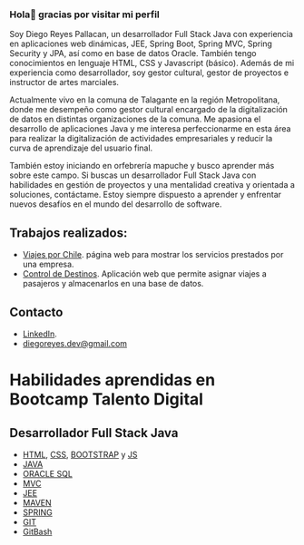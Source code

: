  ### Hola👋 gracias por visitar mi perfil

Soy Diego Reyes Pallacan, un desarrollador Full Stack Java con experiencia en aplicaciones web dinámicas, JEE, Spring Boot, Spring MVC, Spring Security y JPA, así como en base de datos Oracle. También tengo conocimientos en lenguaje HTML, CSS y Javascript (básico). Además de mi experiencia como desarrollador, soy gestor cultural, gestor de proyectos e instructor de artes marciales.

Actualmente vivo en la comuna de Talagante en la región Metropolitana, donde me desempeño como gestor cultural encargado de la digitalización de datos en distintas organizaciones de la comuna. Me apasiona el desarrollo de aplicaciones Java y me interesa perfeccionarme en esta área para realizar la digitalización de actividades empresariales y reducir la curva de aprendizaje del usuario final.

También estoy iniciando en orfebrería mapuche y busco aprender más sobre este campo. Si buscas un desarrollador Full Stack Java con habilidades en gestión de proyectos y una mentalidad creativa y orientada a soluciones, contáctame. Estoy siempre dispuesto a aprender y enfrentar nuevos desafíos en el mundo del desarrollo de software.

## Trabajos realizados:
* [Viajes por Chile](https://github.com/diegoreyesDev/Prueba-Viajes-por-Chile). página web para mostrar los servicios prestados por una empresa.
* [Control de Destinos](https://github.com/diegoreyesDev/Java-Control-de-Destinos). Aplicación web que permite asignar viajes a pasajeros y almacenarlos en una base de datos.

## Contacto
* [LinkedIn](https://www.linkedin.com/in/diegoreyes-dev/).
* diegoreyes.dev@gmail.com

# Habilidades aprendidas en Bootcamp Talento Digital
## Desarrollador Full Stack Java

* [HTML](https://developer.mozilla.org/en-US/docs/Web/HTML), [CSS](https://developer.mozilla.org/en-US/docs/Web/CSS), [BOOTSTRAP](https://getbootstrap.com/docs/5.1/getting-started/introduction/) y [JS](https://developer.mozilla.org/es/docs/Web/JavaScript)
* [JAVA](https://www.w3schools.com/java/)
* [ORACLE SQL](https://www.oracletutorial.com/)
* [MVC](https://developer.mozilla.org/es/docs/Glossary/MVC)
* [JEE](https://www.ibm.com/docs/es/odm/8.5.1?topic=application-java-se-java-ee-applications)
* [MAVEN](https://maven.apache.org/)
* [SPRING](https://spring.io/)
* [GIT](https://git-scm.com/)
* [GitBash](https://www.gitkraken.com/blog/what-is-git-bash)
